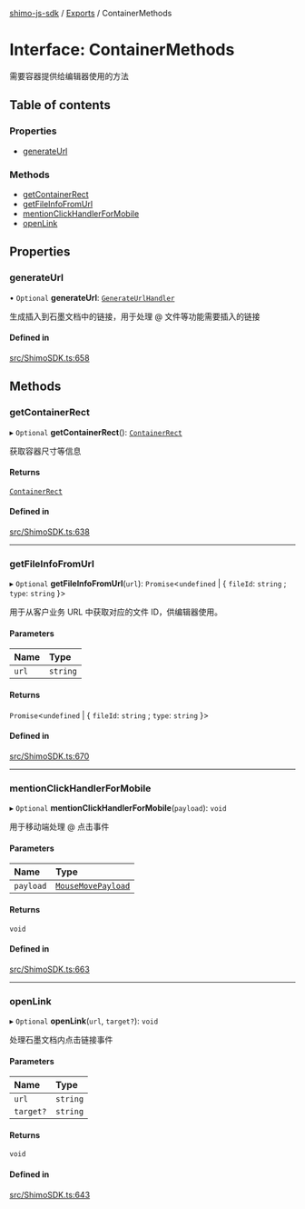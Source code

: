 [shimo-js-sdk](../README.md) / [Exports](../modules.md) / ContainerMethods

# Interface: ContainerMethods

需要容器提供给编辑器使用的方法

## Table of contents

### Properties

- [generateUrl](ContainerMethods.md#generateurl)

### Methods

- [getContainerRect](ContainerMethods.md#getcontainerrect)
- [getFileInfoFromUrl](ContainerMethods.md#getfileinfofromurl)
- [mentionClickHandlerForMobile](ContainerMethods.md#mentionclickhandlerformobile)
- [openLink](ContainerMethods.md#openlink)

## Properties

### generateUrl

• `Optional` **generateUrl**: [`GenerateUrlHandler`](../modules.md#generateurlhandler)

生成插入到石墨文档中的链接，用于处理 @ 文件等功能需要插入的链接

#### Defined in

[src/ShimoSDK.ts:658](https://github.com/shimohq/shimo-js-sdk/blob/9325ba5/src/ShimoSDK.ts#L658)

## Methods

### getContainerRect

▸ `Optional` **getContainerRect**(): [`ContainerRect`](ContainerRect.md)

获取容器尺寸等信息

#### Returns

[`ContainerRect`](ContainerRect.md)

#### Defined in

[src/ShimoSDK.ts:638](https://github.com/shimohq/shimo-js-sdk/blob/9325ba5/src/ShimoSDK.ts#L638)

___

### getFileInfoFromUrl

▸ `Optional` **getFileInfoFromUrl**(`url`): `Promise`<`undefined` \| { `fileId`: `string` ; `type`: `string`  }\>

用于从客户业务 URL 中获取对应的文件 ID，供编辑器使用。

#### Parameters

| Name | Type |
| :------ | :------ |
| `url` | `string` |

#### Returns

`Promise`<`undefined` \| { `fileId`: `string` ; `type`: `string`  }\>

#### Defined in

[src/ShimoSDK.ts:670](https://github.com/shimohq/shimo-js-sdk/blob/9325ba5/src/ShimoSDK.ts#L670)

___

### mentionClickHandlerForMobile

▸ `Optional` **mentionClickHandlerForMobile**(`payload`): `void`

用于移动端处理 @ 点击事件

#### Parameters

| Name | Type |
| :------ | :------ |
| `payload` | [`MouseMovePayload`](MouseMovePayload.md) |

#### Returns

`void`

#### Defined in

[src/ShimoSDK.ts:663](https://github.com/shimohq/shimo-js-sdk/blob/9325ba5/src/ShimoSDK.ts#L663)

___

### openLink

▸ `Optional` **openLink**(`url`, `target?`): `void`

处理石墨文档内点击链接事件

#### Parameters

| Name | Type |
| :------ | :------ |
| `url` | `string` |
| `target?` | `string` |

#### Returns

`void`

#### Defined in

[src/ShimoSDK.ts:643](https://github.com/shimohq/shimo-js-sdk/blob/9325ba5/src/ShimoSDK.ts#L643)
